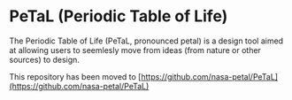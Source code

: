 # PeTaL (Periodic Table of Life)

The Periodic Table of Life (PeTaL, pronounced petal) is a design tool aimed at allowing users to seemlesly move from ideas (from nature or other sources) to design.

This repository has been moved to [https://github.com/nasa-petal/PeTaL](https://github.com/nasa-petal/PeTaL)
